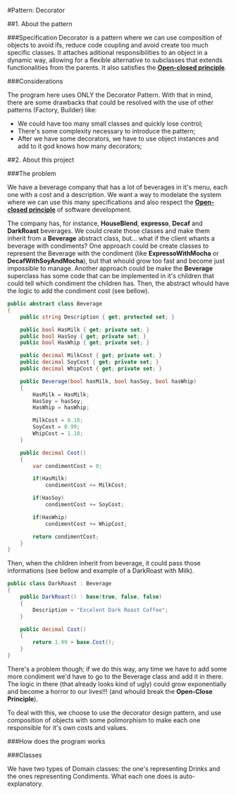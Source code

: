 ﻿#Pattern: Decorator

##1. About the pattern

###Specification
Decorator is a pattern where we can use composition of objects to avoid ifs, reduce code coupling and avoid create too much specific classes. It attaches aditional
responsibilities to an object in a dynamic way, allowing for a flexible alternative to subclasses that extends functionalities from the parents. It also satisfies
the [**Open-closed principle**](https://medium.com/@tbaragao/solid-ocp-open-closed-principle-600be0382244).


###Considerations

The program here uses ONLY the Decorator Pattern. With that in mind, there are some drawbacks that could be resolved with the use of other patterns (Factory, Builder)
like:

* We could have too many small classes and quickly lose control;
* There's some complexity necessary to introduce the pattern;
* After we have some decorators, we have to use object instances and add to it god knows how many decorators;


##2. About this project

###The problem

We have a beverage company that has a lot of beverages in it's menu, each one with a cost and a description. We want a way to modelate the system where we can use
this many specifications and also respect the [**Open-closed principle**](https://medium.com/@tbaragao/solid-ocp-open-closed-principle-600be0382244) of software 
development.

The company has, for instance, **HouseBlend**, **expresso**, **Decaf** and **DarkRoast** beverages. We could create those classes and make them inherit from a 
**Beverage** abstract class, but... what if the client whants a beverage with condiments? One approach could be create classes to represent the Beverage with the
condiment (like **ExpressoWithMocha** or **DecafWithSoyAndMocha**), but that whould grow too fast and become just impossible to manage. Another approach could
be make the **Beverage** superclass has some code that can be implemented in it's children that could tell which condiment the children has. Then, the abstract
whould have the logic to add the condiment cost (see bellow).

```csharp
public abstract class Beverage
{
	public string Description { get; protected set; }

	public bool HasMilk { get; private set; }
	public bool HasSoy { get; private set; }
	public bool HasWhip { get; private set; }

	public decimal MilkCost { get; private set; }
	public decimal SoyCost { get; private set; }
	public decimal WhipCost { get; private set; }

	public Beverage(bool hasMilk, bool hasSoy, bool hasWhip)
	{
		HasMilk = HasMilk;
		HasSoy = hasSoy;
		HasWhip = hasWhip;

		MilkCost = 0.10;
		SoyCost = 0.99;
		WhipCost = 1.10;
	}

	public decimal Cost()
	{
		var condimentCost = 0;

		if(HasMilk)
			condimentCost += MilkCost;

		if(HasSoy)
			condimentCost += SoyCost;

		if(HasWhip)
			condimentCost += WhipCost;

		return condimentCost;
	}
}
```
Then, when the children inherit from beverage, it could pass those informations (see bellow and example of a DarkRoast with Milk).

```csharp
public class DarkRoast : Beverage
{
	public DarkRoast() : base(true, false, false)
	{
		Description = "Excelent Dark Roast Coffee";
	}

	public decimal Cost()
	{
		return 1.99 + base.Cost();
	}
}
```

There's a problem though; if we do this way, any time we have to add some more condiment we'd have to go to the Beverage class and add it in there. The 
logic in there (that already looks kind of ugly) could grow exponentially and become a horror to our lives!!! (and whould break the **Open-Close Principle**).

To deal with this, we choose to use the decorator design pattern, and use composition of objects with some polimorphism to make each one responsible for 
it's own costs and values.

###How does the program works




###Classes

We have two types of Domain classes: the one's representing Drinks and the ones representing Condiments. What each one does is auto-explanatory.